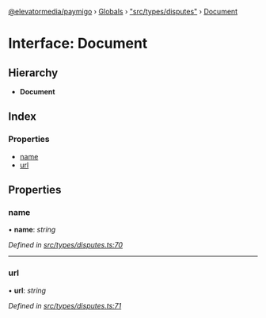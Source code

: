 [@elevatormedia/paymigo](../README.md) › [Globals](../globals.md) › ["src/types/disputes"](../modules/_src_types_disputes_.md) › [Document](_src_types_disputes_.document.md)

# Interface: Document

## Hierarchy

-   **Document**

## Index

### Properties

-   [name](_src_types_disputes_.document.md#name)
-   [url](_src_types_disputes_.document.md#url)

## Properties

### name

• **name**: _string_

_Defined in [src/types/disputes.ts:70](https://github.com/ELEVATORmedia/paymigo/blob/7be1a84/src/types/disputes.ts#L70)_

---

### url

• **url**: _string_

_Defined in [src/types/disputes.ts:71](https://github.com/ELEVATORmedia/paymigo/blob/7be1a84/src/types/disputes.ts#L71)_
